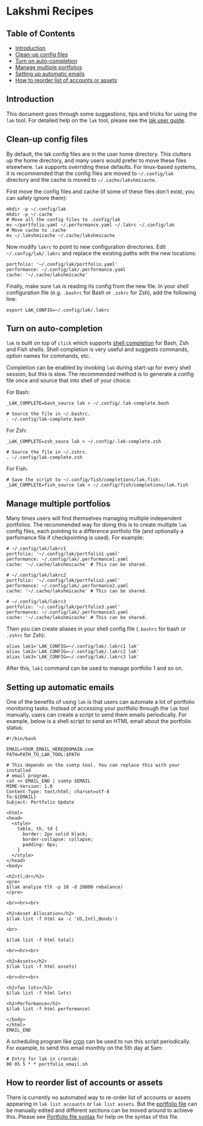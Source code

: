 # Lakshmi Recipes

## Table of Contents

* [Introduction](#introduction)
* [Clean-up config files](#clean-up-config-files)
* [Turn on auto-completion](#turn-on-auto-completion)
* [Manage multiple portfolios](#manage-multiple-portfolios)
* [Setting up automatic emails](#setting-up-automatic-emails)
* [How to reorder list of accounts or assets](#how-to-reorder-list-of-accounts-or-assets)

## Introduction
This document goes through some suggestions, tips and tricks for
using the `lak` tool. For detailed help on the `lak` tool, please
see the [lak user guide](./lak.md).

## Clean-up config files
By default, the lak config files are in the user home directory.
This clutters up the home directory, and many users would prefer to move these
files elsewhere. `lak` supports overriding these defaults. For linux-based
systems, it is recommended that the config files are moved to `~/.config/lak`
directory and the cache is moved to `~/.cache/lakshmicache`.

First move the config files and cache (if some of these
files don't exist, you can safely ignore them):

```shell
mkdir -p ~/.config/lak
mkdir -p ~/.cache
# Move all the config files to .config/lak
mv ~/portfolio.yaml ~/.performance.yaml ~/.lakrc ~/.config/lak
# Move cache to .cache
mv ~/.lakshmicache ~/.cache/lakshmicache
```

Now modify `lakrc` to point to new configuration directories. Edit
`~/.config/lak/.lakrc` and replace the existing paths with the new locations:

```
portfolio: '~/.config/lak/portfolio.yaml'
performance: ~/.config/lak/.performance.yaml
cache: '~/.cache/lakshmicache'
```

Finally, make sure `lak` is reading its config from the new file. In your
shell configuration file (e.g. `.bashrc` for Bash or `.zshrc` for Zsh),
add the following line:

```shell
export LAK_CONFIG=~/.config/lak/.lakrc
```

## Turn on auto-completion

`lak` is built on top of `click` which supports
[shell completion](https://click.palletsprojects.com/en/8.0.x/shell-completion)
for Bash, Zsh and Fish shells. Shell completion is very useful and suggests
commands, option names for commands, etc.

Completion can be enabled by invoking `lak` during start-up for every shell
session, but this is slow. The recommended method is to generate a config
file once and source that into shell of your choice.

For Bash:

```shell
_LAK_COMPLETE=bash_source lak > ~/.config/.lak-complete.bash

# Source the file in ~/.bashrc.
. ~/.config/lak-complete.bash
```

For Zsh:

```shell
_LAK_COMPLETE=zsh_souce lak > ~/.config/.lak-complete.zsh

# Source the file in ~/.zshrc.
. ~/.config/lak-complete.zsh
```

For Fish:

```shell
# Save the script to ~/.config/fish/completions/lak.fish:
_LAK_COMPLETE=fish_source lak > ~/.config/fish/completions/lak.fish
```

## Manage multiple portfolios

Many times users will find themselves managing multiple independent portfolios.
The recommended way for doing this is to create multiple `lak` config files,
each pointing to a difference portfolio file (and optionally a perfomance
file if checkpointing is used). For example:

```
# ~/.config/lak/lakrc1
portfolio: '~/.config/lak/portfolio1.yaml'
performance: ~/.config/lak/.performance1.yaml
cache: '~/.cache/lakshmicache' # This can be shared.
```

```
# ~/.config/lak/lakrc2
portfolio: '~/.config/lak/portfolio2.yaml'
performance: ~/.config/lak/.performance2.yaml
cache: '~/.cache/lakshmicache' # This can be shared.
```

```
# ~/.config/lak/lakrc3
portfolio: '~/.config/lak/portfolio3.yaml'
performance: ~/.config/lak/.performance3.yaml
cache: '~/.cache/lakshmicache' # This can be shared.
```

Then you can create aliases in your shell config file (`.bashrc` for bash or
`.zshrc` for Zsh):

```shell
alias lak1='LAK_CONFIG=~/.config/lak/.lakrc1 lak'
alias lak2='LAK_CONFIG=~/.config/lak/.lakrc2 lak'
alias lak3='LAK_CONFIG=~/.config/lak/.lakrc3 lak'
```

After this, `lak1` command can be used to manage portfolio 1 and so on.

## Setting up automatic emails

One of the benefits of using `lak` is that users can automate a lot of
portfolio monitoring tasks. Instead of accessing your portfolio through
the `lak` tool manually, users can create a script to send them emails
periodically. For example, below is a shell script to send an HTML email
about the portfolio status:

```shell
#!/bin/bash

EMAIL=YOUR_EMAIL_HERE@DOMAIN.com
PATH=PATH_TO_LAK_TOOL:$PATH

# This depends on the ssmtp tool. You can replace this with your installed
# email program.
cat << EMAIL_END | ssmtp $EMAIL
MIME-Version: 1.0
Content-Type: text/html; charset=utf-8
To:${EMAIL}
Subject: Portfolio Update

<html>
<head>
  <style>
    table, th, td {
      border: 2px solid black;
      border-collapse: collapse;
      padding: 6px;
    }
  </style>
</head>
<body>

<h2>tl;dr</h2>
<pre>
$(lak analyze tlh -p 10 -d 20000 rebalance)
</pre>

<br><hr><br>

<h2>Asset Allocation</h2>
$(lak list -f html aa -c 'US,Intl,Bonds')

<br>

$(lak list -f html total)

<br><hr><br>

<h2>Assets</h2>
$(lak list -f html assets)

<br><hr><br>

<h2>Tax lots</h2>
$(lak list -f html lots)

<h2>Performance</h2>
$(lak list -f html performance)

</body>
</html>
EMAIL_END
```

A scheduling program like [cron](ttps://wiki.archlinux.org/title/cron) can be
used to run this script periodically. For example, to send this email monthly
on the 5th day at 5am:
```
# Entry for lak in crontab:
00 05 5 * * portfolio_email.sh
```
## How to reorder list of accounts or assets
There is currently no automated way to re-order list of accounts or assets
appearing in `lak list accounts` or `lak list assets`. But the
[portfolio file](./lak.md#portfolio) can be manually edited and different
sections can be moved around to achieve this. Please see
[Portfolio file syntax](./lak.md#portfolio-file-syntax) for help on the syntax
of this file.
